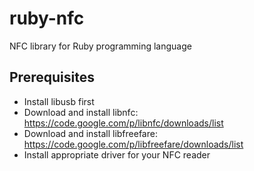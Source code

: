 ruby-nfc
========

NFC library for Ruby programming language

Prerequisites
------------

* Install libusb first
* Download and install libnfc: https://code.google.com/p/libnfc/downloads/list
* Download and install libfreefare: https://code.google.com/p/libfreefare/downloads/list
* Install appropriate driver for your NFC reader
